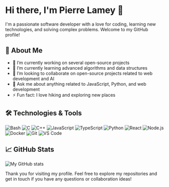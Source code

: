 # Hi there, I'm Pierre Lamey 👋

I'm a passionate software developer with a love for coding, learning new technologies, and solving complex problems. Welcome to my GitHub profile!

## 🚀 About Me

- 🔭 I’m currently working on several open-source projects
- 🌱 I’m currently learning advanced algorithms and data structures
- 👯 I’m looking to collaborate on open-source projects related to web development and AI
- 💬 Ask me about anything related to JavaScript, Python, and web development
- ⚡ Fun fact: I love hiking and exploring new places

## 🛠️ Technologies & Tools

![Bash](https://img.shields.io/badge/-Bash-4EAA25?style=flat&logo=gnu-bash&logoColor=white)
![C](https://img.shields.io/badge/-C-A8B9CC?style=flat&logo=c&logoColor=white)
![C++](https://img.shields.io/badge/-C++-00599C?style=flat&logo=c%2B%2B&logoColor=white)
![JavaScript](https://img.shields.io/badge/-JavaScript-F7DF1E?style=flat&logo=javascript&logoColor=black)
![TypeScript](https://img.shields.io/badge/-TypeScript-3178C6?style=flat&logo=typescript&logoColor=white)
![Python](https://img.shields.io/badge/-Python-3776AB?style=flat&logo=python&logoColor=white)
![React](https://img.shields.io/badge/-React-61DAFB?style=flat&logo=react&logoColor=black)
![Node.js](https://img.shields.io/badge/-Node.js-339933?style=flat&logo=node.js&logoColor=white)
![Docker](https://img.shields.io/badge/-Docker-2496ED?style=flat&logo=docker&logoColor=white)
![Git](https://img.shields.io/badge/-Git-F05032?style=flat&logo=git&logoColor=white)
![VS Code](https://img.shields.io/badge/-VS_Code-007ACC?style=flat&logo=visual-studio-code&logoColor=white)

## 📈 GitHub Stats

![My GitHub stats](https://github-readme-stats.vercel.app/api?username=pierrelmy&show_icons=true&theme=radical)

Thank you for visiting my profile. Feel free to explore my repositories and get in touch if you have any questions or collaboration ideas!
